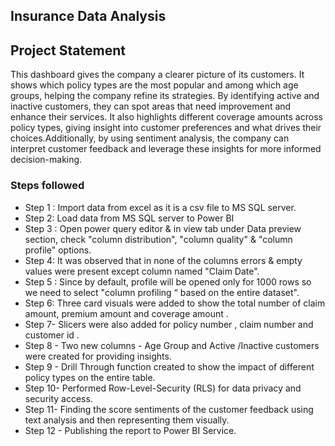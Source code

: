 
## Insurance Data Analysis

## Project Statement

This dashboard gives the company a clearer picture of its customers. It shows which policy types are the most popular and among which age groups, helping the company refine its strategies. By identifying active and inactive customers, they can spot areas that need improvement and enhance their services. It also highlights different coverage amounts across policy types, giving insight into customer preferences and what drives their choices.Additionally, by using sentiment analysis, the company can interpret customer feedback and leverage these insights for more informed decision-making.

### Steps followed 

- Step 1 : Import  data from excel as it is a csv file to MS SQL server.
- Step 2:  Load data from MS SQL server to Power BI 
- Step 3 : Open power query editor & in view tab under Data preview section, check "column distribution", "column quality" & "column profile" options.
- Step 4: It was observed that in none of the columns errors & empty values were present except column named "Claim Date".
- Step 5 : Since by default, profile will be opened only for 1000 rows so we need to select "column profiling “ based on the entire dataset".
- Step 6: Three card visuals were added to show the total number of claim amount, premium amount and coverage amount .
- Step 7- Slicers were also added for policy number , claim number and customer id .
- Step 8 - Two new columns - Age Group and Active /Inactive customers were created for providing insights.
- Step 9 - Drill Through function created to show the impact of different policy types on the entire table.
- Step 10- Performed Row-Level-Security (RLS) for data privacy and security access.
- Step 11- Finding the score sentiments of the customer feedback using text analysis and then representing them visually.
- Step 12 - Publishing the report to Power BI Service.
